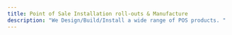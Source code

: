```yaml
---
title: Point of Sale Installation roll-outs & Manufacture
description: "We Design/Build/Install a wide range of POS products. "
---
```

